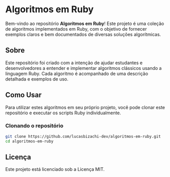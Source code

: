# Algoritmos em Ruby

Bem-vindo ao repositório **Algoritmos em Ruby**! Este projeto é uma coleção de algoritmos implementados em Ruby, com o objetivo de fornecer exemplos claros e bem documentados de diversas soluções algorítmicas.


## Sobre

Este repositório foi criado com a intenção de ajudar estudantes e desenvolvedores a entender e implementar algoritmos clássicos usando a linguagem Ruby. Cada algoritmo é acompanhado de uma descrição detalhada e exemplos de uso.

## Como Usar

Para utilizar estes algoritmos em seu próprio projeto, você pode clonar este repositório e executar os scripts Ruby individualmente. 

### Clonando o repositório

```bash
git clone https://github.com/lucasbizachi-dev/algoritmos-em-ruby.git
cd algoritmos-em-ruby
```
## Licença
Este projeto está licenciado sob a Licença MIT.
